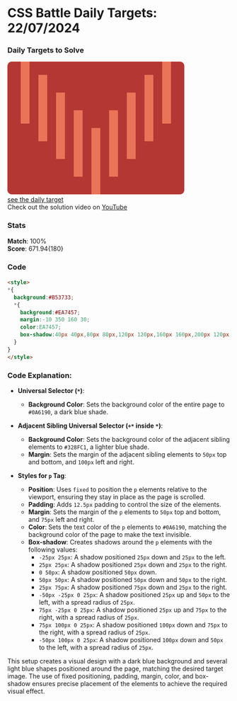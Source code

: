 # CSS Battle Daily Targets: 22/07/2024

### Daily Targets to Solve

![picture of daily target](./images/22.png)  
[see the daily target](https://cssbattle.dev/play/Xn5t4qDbfBvqHiOTRxa8)  
Check out the solution video on [YouTube](https://www.youtube.com/watch?v=t-Mo2Tx1ms4)

### Stats

**Match**: 100%  
**Score**: 671.94{180}

### Code

```html
<style>
*{
  background:#B53733;
  *{
    background:#EA7457;
    margin:-10 350 160 30;
    color:EA7457;
    box-shadow:40px 40px,80px 80px,120px 120px,160px 160px,200px 120px,240px 80px,280px 40px,320px 0
  }
}
</style>
```

### Code Explanation:

- **Universal Selector (`*`)**:
  - **Background Color**: Sets the background color of the entire page to `#0A6190`, a dark blue shade.

- **Adjacent Sibling Universal Selector (`+*` inside `*`)**:
  - **Background Color**: Sets the background color of the adjacent sibling elements to `#328FC1`, a lighter blue shade.
  - **Margin**: Sets the margin of the adjacent sibling elements to `50px` top and bottom, and `100px` left and right.

- **Styles for `p` Tag**:
  - **Position**: Uses `fixed` to position the `p` elements relative to the viewport, ensuring they stay in place as the page is scrolled.
  - **Padding**: Adds `12.5px` padding to control the size of the elements.
  - **Margin**: Sets the margin of the `p` elements to `50px` top and bottom, and `75px` left and right.
  - **Color**: Sets the text color of the `p` elements to `#0A6190`, matching the background color of the page to make the text invisible.
  - **Box-shadow**: Creates shadows around the `p` elements with the following values:
    - `-25px 25px`: A shadow positioned `25px` down and `25px` to the left.
    - `25px 25px`: A shadow positioned `25px` down and `25px` to the right.
    - `0 50px`: A shadow positioned `50px` down.
    - `50px 50px`: A shadow positioned `50px` down and `50px` to the right.
    - `25px 75px`: A shadow positioned `75px` down and `25px` to the right.
    - `-50px -25px 0 25px`: A shadow positioned `25px` up and `50px` to the left, with a spread radius of `25px`.
    - `75px -25px 0 25px`: A shadow positioned `25px` up and `75px` to the right, with a spread radius of `25px`.
    - `75px 100px 0 25px`: A shadow positioned `100px` down and `75px` to the right, with a spread radius of `25px`.
    - `-50px 100px 0 25px`: A shadow positioned `100px` down and `50px` to the left, with a spread radius of `25px`.

This setup creates a visual design with a dark blue background and several light blue shapes positioned around the page, matching the desired target image. The use of fixed positioning, padding, margin, color, and box-shadow ensures precise placement of the elements to achieve the required visual effect.